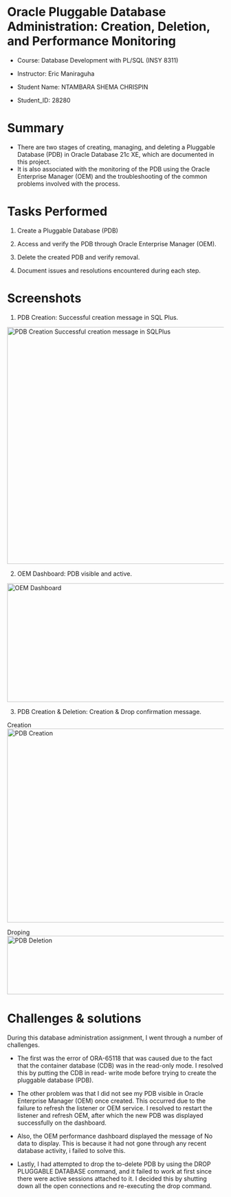 # Oracle Pluggable Database Administration: Creation, Deletion, and Performance Monitoring

* Course: Database Development with PL/SQL (INSY 8311)

* Instructor: Eric Maniraguha

* Student Name: NTAMBARA SHEMA CHRISPIN

* Student_ID: 28280


# Summary

* There are two stages of creating, managing, and deleting a Pluggable Database (PDB) in Oracle Database 21c XE, which are documented in this project.  
* It is also associated with the monitoring of the PDB using the Oracle Enterprise Manager (OEM) and the troubleshooting of the common problems involved with the process.


# Tasks Performed

1. Create a Pluggable Database (PDB) 

2. Access and verify the PDB through Oracle Enterprise Manager (OEM).

3. Delete the created PDB and verify removal.  

4. Document issues and resolutions encountered during each step.


# Screenshots

1. PDB Creation: Successful creation message in SQL Plus.
   
<img width="673" height="551" alt="PDB Creation Successful creation message in SQLPlus" src="https://github.com/user-attachments/assets/85128b11-83ff-4102-b518-e6e85def8ddd" />


2. OEM Dashboard: PDB visible and active.
    
<img width="1342" height="276" alt="OEM Dashboard" src="https://github.com/user-attachments/assets/62b1f923-a80e-452f-8385-de93884aea79" />

3. PDB Creation & Deletion: Creation & Drop confirmation message.

Creation
<img width="615" height="451" alt="PDB Creation" src="https://github.com/user-attachments/assets/1ed6ef77-6fac-4af8-8cb3-707e589c6d4c" /> 

Droping
<img width="584" height="136" alt="PDB Deletion" src="https://github.com/user-attachments/assets/814179e8-33cf-4fbd-917d-135a4c1e83a4" />



# Challenges & solutions

During this database administration assignment, I went through a number of challenges.

* The first was the error of ORA-65118 that was caused due to the fact that the container database (CDB) was in the read-only mode. I resolved this by putting the CDB in read- write mode before trying to create the pluggable database (PDB). 

* The other problem was that I did not see my PDB visible in Oracle Enterprise Manager (OEM) once created. This occurred due to the failure to refresh the listener or OEM service. I resolved to restart the listener and refresh OEM, after which the new PDB was displayed successfully on the dashboard.

* Also, the OEM performance dashboard displayed the message of No data to display. This is because it had not gone through any recent database activity, i failed to solve this.

* Lastly, I had attempted to drop the to-delete PDB by using the DROP PLUGGABLE DATABASE command, and it failed to work at first since there were active sessions attached to it. I decided this by shutting down all the open connections and re-executing the drop command.

